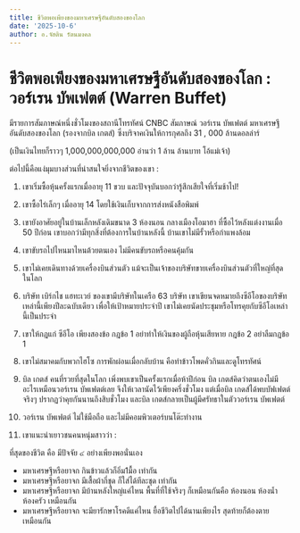 ```yaml
---
title: ชีวิตพอเพียงของมหาเศรษฐีอันดับสองของโลก
date: '2025-10-6'
author: อ.จัสติน รัตนมงคล
---
```


# ชีวิตพอเพียงของมหาเศรษฐีอันดับสองของโลก : วอร์เรน บัพเฟตต์ (Warren Buffet)

มีรายการสัมภาษณ์หนึ่งชั่วโมงของสถานีโทรทัศน์ CNBC สัมภาษณ์ วอร์เรน บัพเฟตต์ มหาเศรษฐีอันดับสองของโลก (รองจากบิล เกตส์) ซึ่งบริจาคเงินให้การกุศลถึง 31 , 000 ล้านดอลล่าร์

(เป็นเงินไทยก็ราวๆ 1,000,000,000,000 อ่านว่า 1 ล้าน ล้านบาท โอ้แม่เจ้า)

ต่อไปนี้คือแง่มุมบางส่วนที่น่าสนใจยิ่งจากชีวิตของเขา :

1) เขาเริ่มซื้อหุ้นครั้งแรกเมื่ออายุ 11 ขวบ และปัจจุบันบอกว่ารู้สึกเสียใจที่เริ่มช้าไป!

2) เขาซื้อไร่เล็กๆ เมื่ออายุ 14 โดยใช้เงินเก็บจากการส่งหนังสือพิมพ์

3) เขายังอาศัยอยู่ในบ้านเล็กหลังเดิมขนาด 3 ห้องนอน กลางเมืองโอมาฮา ที่ซื้อไว้หลังแต่งงานเมื่อ 50 ปีก่อน เขาบอกว่ามีทุกสิ่งที่ต้องการในบ้านหลังนี้ บ้านเขาไม่มีรั้วหรือกำแพงล้อม

4) เขาขับรถไปไหนมาไหนต้วยตนเอง ไม่มีคนขับรถหรือคนคุ้มกัน

5) เขาไม่เคยเดินทางด้วยเครื่องบินส่วนตัว แม้จะเป็นเจ้าของบริษัทขายเครื่องบินส่วนตัวที่ใหญ่ที่สุดในโลก

6) บริษัท เบิร์กไช แฮทะเวย์ ของเขามีบริษัทในเครือ 63 บริษัท เขาเขียนจดหมายถึงซีอีโอของบริษัทเหล่านี้เพียงปีละฉบับเดียว เพื่อให้เป้าหมายประจำปี เขาไม่เคยนัดประชุมหรือโทรคุยกับซีอีโอเหล่านี้เป็นประจำ

7) เขาให้กฎแก่ ซีอีโอ เพียงสองข้อ
กฎข้อ 1 อย่าทำให้เงินของผู้ถือหุ้นเสียหาย
กฎข้อ 2 อย่าลืมกฎข้อ 1

8) เขาไม่สมาคมกับพวกไฮโซ การพักผ่อนเมื่อกลับบ้าน คือทำข้าวโพดคั่วกินและดูโทรทัศน์

9) บิล เกตส์ คนที่รวยที่สุดในโลก เพิ่งพบเขาเป็นครั้งแรกเมื่อห้าปีก่อน บิล เกตส์คิดว่าตนเองไม่มีอะไรเหมือนวอร์เรน บัพเฟตต์เลย จึงให้เวลานัดไว้เพียงครึ่งชั่วโมง แต่เมื่อบิล เกดส์ได้พบบัฟเฟตต์จริงๆ ปรากฏว่าคุยกันนานถึงสิบชั่วโมง และบิล เกตส์กลายเป็นผู้มีศรัทธาในตัววอร์เรน บัพเฟตต์

10) วอร์เรน บัพเฟตต์ ไม่ใช้มือถือ และไม่มีคอมพิวเตอร์บนโต๊ะทำงาน

11) เขาแนะนำเยาวชนคนหนุ่มสาวว่า :

ที่สุดของชีวิต คือ มีปัจจัย ๔ อย่างเพียงพอนั่นเอง

- มหาเศรษฐีหรือยาจก กินข้าวแล้วก็อิ่ม1มื้อ เท่ากัน
- มหาเศรษฐีหรือยาจก มีเสื้อผ้ากี่ชุด ก็ใส่ได้ทีละชุด เท่ากัน
- มหาเศรษฐีหรือยาจก มีบ้านหลังใหญ่แค่ไหน พื้นที่ที่ใช้จริงๆ ก็เหมือนกันคือ ห้องนอน ห้องน้ำ ห้องครัว เหมือนกัน
- มหาเศรษฐีหรือยาจก จะมียารักษาโรคดีแค่ไหน ยื้อชีวิตไปได้นานเพียงไร สุดท้ายก็ต้องตาย เหมือนกัน
